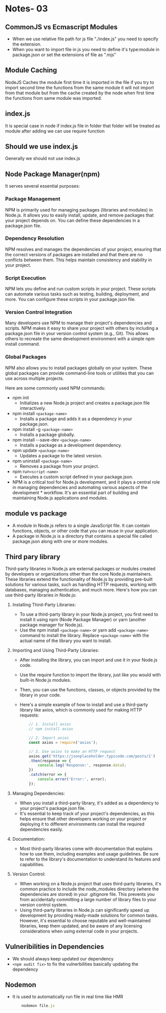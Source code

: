 # Notes- 03

## CommonJS vs Ecmascript Modules

* When we use relative file path for js file "./index.js" you need to specify the extension.
* When you want to import file in js you need to define it's type:module in package.json or set the extensions of file as ".mjs"

## Module Caching

NodeJS Caches the module first time it is imported in the file if you try to import second time the functions from the same module it will not import from that module but from the cache created by the node when first time the functions from same module was imported.

## index.js

It is special case in node if index.js file in folder that folder will be treated as module after adding we can use require function

## Should we use index.js

Generally we should not use index.js

## Node Package Manager(npm)

It serves several essential purposes:

### Package Management

NPM is primarily used for managing packages (libraries and modules) in Node.js. It allows you to easily install, update, and remove packages that your project depends on. You can define these dependencies in a package.json file.

### Dependency Resolution

NPM resolves and manages the dependencies of your project, ensuring that the correct versions of packages are installed and that there are no conflicts between them. This helps maintain consistency and stability in your project.

### Script Execution

NPM lets you define and run custom scripts in your project. These scripts can automate various tasks such as testing, building, deployment, and more. You can configure these scripts in your package.json file.

### Version Control Integration

Many developers use NPM to manage their project's dependencies and scripts. NPM makes it easy to share your project with others by including a package.json file in your version control system (e.g., Git). This allows others to recreate the same development environment with a simple npm install command.

### Global Packages

NPM also allows you to install packages globally on your system. These global packages can provide command-line tools or utilities that you can use across multiple projects.  

Here are some commonly used NPM commands:

* npm init
  * Initializes a new Node.js project and creates a package.json file interactively.
* npm install `<package-name>`
  * Installs a package and adds it as a dependency in your package.json.
* npm install -g `<package-name>`
  * Installs a package globally.
* npm install --save-dev `<package-name>`
  * Installs a package as a development dependency.
* npm update `<package-name>`
  * Updates a package to the latest version.
* npm uninstall `<package-name>`
  * Removes a package from your project.
* npm run`<script-name>`
  * Executes a custom script defined in your package.json.
* NPM is a critical tool for Node.js development, and it plays a central role in managing dependencies and automating various aspects of the development * workflow. It's an essential part of building and maintaining Node.js applications and modules.

## module vs package

* A module in Node.js refers to a single JavaScript file. It can contain functions, objects, or other code that you can reuse in your application.
* A package in Node.js is a directory that contains a special file called package.json along with one or more modules.

## Third pary library

Third-party libraries in Node.js are external packages or modules created by developers or organizations other than the core Node.js maintainers. These libraries extend the functionality of Node.js by providing pre-built solutions for various tasks, such as handling HTTP requests, working with databases, managing authentication, and much more. Here's how you can use third-party libraries in Node.js:

1. Installing Third-Party Libraries:

    * To use a third-party library in your Node.js project, you first need to install it using npm (Node Package Manager) or yarn (another package manager for Node.js).
    * Use the npm install `<package-name>` or yarn add `<package-name>` command to install the library. Replace `<package-name>` with the actual name of the library you want to install.

2. Importing and Using Third-Party Libraries:

    * After installing the library, you can import and use it in your Node.js code.
    * Use the require function to import the library, just like you would with built-in Node.js modules.
    * Then, you can use the functions, classes, or objects provided by the library in your code.

    * Here's a simple example of how to install and use a third-party library like axios, which is commonly used for making HTTP requests:

        ```js
            // 1. Install axios
            // npm install axios

            // 2. Import axios
            const axios = require('axios');

            // 3. Use axios to make an HTTP request
            axios.get('https://jsonplaceholder.typicode.com/posts/1')
            .then(response => {
                console.log('Response:', response.data);
            })
            .catch(error => {
                console.error('Error:', error);
            });
        ```

3. Managing Dependencies:

    * When you install a third-party library, it's added as a dependency to your project's package.json file.
    * It's essential to keep track of your project's dependencies, as this helps ensure that other developers working on your project or deploying it to different environments can install the required dependencies easily.

4. Documentation:

    * Most third-party libraries come with documentation that explains how to use them, including examples and usage guidelines. Be sure to refer to the library's documentation to understand its features and capabilities.

5. Version Control:

    * When working on a Node.js project that uses third-party libraries, it's common practice to include the node_modules directory (where the dependencies are stored) in your .gitignore file. This prevents you from accidentally committing a large number of library files to your version control system.
    * Using third-party libraries in Node.js can significantly speed up development by providing ready-made solutions for common tasks. However, it's essential to choose reputable and well-maintained libraries, keep them updated, and be aware of any licensing considerations when using external code in your projects.

## Vulneribilities in Dependencies

* We should always keep updated our dependency
* `<npm audit fix>`  to fix the vulnerbilities basically updating the dependency

## Nodemon

* It is used to automatically run file in real time like HMR

    ```js
        nodemon file.js
    ```
